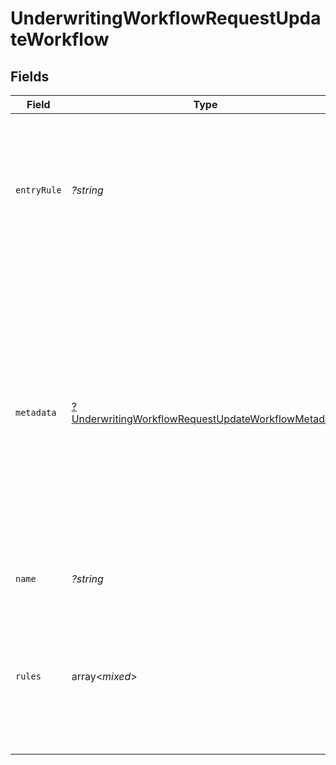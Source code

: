 # UnderwritingWorkflowRequestUpdateWorkflow


## Fields

| Field                                                                                                                                                                                                                                                                     | Type                                                                                                                                                                                                                                                                      | Required                                                                                                                                                                                                                                                                  | Description                                                                                                                                                                                                                                                               | Example                                                                                                                                                                                                                                                                   |
| ------------------------------------------------------------------------------------------------------------------------------------------------------------------------------------------------------------------------------------------------------------------------- | ------------------------------------------------------------------------------------------------------------------------------------------------------------------------------------------------------------------------------------------------------------------------- | ------------------------------------------------------------------------------------------------------------------------------------------------------------------------------------------------------------------------------------------------------------------------- | ------------------------------------------------------------------------------------------------------------------------------------------------------------------------------------------------------------------------------------------------------------------------- | ------------------------------------------------------------------------------------------------------------------------------------------------------------------------------------------------------------------------------------------------------------------------- |
| `entryRule`                                                                                                                                                                                                                                                               | *?string*                                                                                                                                                                                                                                                                 | :heavy_minus_sign:                                                                                                                                                                                                                                                        | The name of the entry rule in the ruleset of this Underwriting Workflow to start evaluating the Onboarding Application.                                                                                                                                                   | Know Your Customer Check                                                                                                                                                                                                                                                  |
| `metadata`                                                                                                                                                                                                                                                                | [?UnderwritingWorkflowRequestUpdateWorkflowMetadata](../../models/shared/UnderwritingWorkflowRequestUpdateWorkflowMetadata.md)                                                                                                                                            | :heavy_minus_sign:                                                                                                                                                                                                                                                        | Extra information related to a Workflow. It is usually used for display purposes on the web application and not applicable to API users. This data can be used to construct the visual view of the workflow using [React Flow](https://reactflow.dev/) component library. |                                                                                                                                                                                                                                                                           |
| `name`                                                                                                                                                                                                                                                                    | *?string*                                                                                                                                                                                                                                                                 | :heavy_minus_sign:                                                                                                                                                                                                                                                        | The name of the Workflow.                                                                                                                                                                                                                                                 | Main Workflow                                                                                                                                                                                                                                                             |
| `rules`                                                                                                                                                                                                                                                                   | array<*mixed*>                                                                                                                                                                                                                                                            | :heavy_minus_sign:                                                                                                                                                                                                                                                        | The list of rules available for the Underwriting Workflow process that can be used to evaluate the Onboarding Application.                                                                                                                                                |                                                                                                                                                                                                                                                                           |